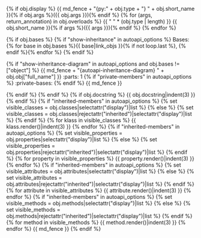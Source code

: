 {% if obj.display %}
{{ md_fence + "{py:" + obj.type + "} " + obj.short_name }}{% if obj.args %}({{ obj.args }}){% endif %}
{% for (args, return_annotation) in obj.overloads %}
   {{ " " * (obj.type | length) }}   {{ obj.short_name }}{% if args %}({{ args }}){% endif %}
{% endfor %}


   {% if obj.bases %}
   {% if "show-inheritance" in autoapi_options %}
   Bases: {% for base in obj.bases %}{{ base|link_objs }}{% if not loop.last %}, {% endif %}{% endfor %}
   {% endif %}


   {% if "show-inheritance-diagram" in autoapi_options and obj.bases != ["object"] %}
   {{ md_fence + "{autoapi-inheritance-diagram} " + obj.obj["full_name"] }}
   :parts: 1
   {% if "private-members" in autoapi_options %}
   :private-bases:
   {% endif %}
   {{ md_fence }}

   {% endif %}
   {% endif %}
   {% if obj.docstring %}
   {{ obj.docstring|indent(3) }}
   {% endif %}
   {% if "inherited-members" in autoapi_options %}
   {% set visible_classes = obj.classes|selectattr("display")|list %}
   {% else %}
   {% set visible_classes = obj.classes|rejectattr("inherited")|selectattr("display")|list %}
   {% endif %}
   {% for klass in visible_classes %}
   {{ klass.render()|indent(3) }}
   {% endfor %}
   {% if "inherited-members" in autoapi_options %}
   {% set visible_properties = obj.properties|selectattr("display")|list %}
   {% else %}
   {% set visible_properties = obj.properties|rejectattr("inherited")|selectattr("display")|list %}
   {% endif %}
   {% for property in visible_properties %}
   {{ property.render()|indent(3) }}
   {% endfor %}
   {% if "inherited-members" in autoapi_options %}
   {% set visible_attributes = obj.attributes|selectattr("display")|list %}
   {% else %}
   {% set visible_attributes = obj.attributes|rejectattr("inherited")|selectattr("display")|list %}
   {% endif %}
   {% for attribute in visible_attributes %}
   {{ attribute.render()|indent(3) }}
   {% endfor %}
   {% if "inherited-members" in autoapi_options %}
   {% set visible_methods = obj.methods|selectattr("display")|list %}
   {% else %}
   {% set visible_methods = obj.methods|rejectattr("inherited")|selectattr("display")|list %}
   {% endif %}
   {% for method in visible_methods %}
   {{ method.render()|indent(3) }}
   {% endfor %}
{{ md_fence }}
{% endif %}
